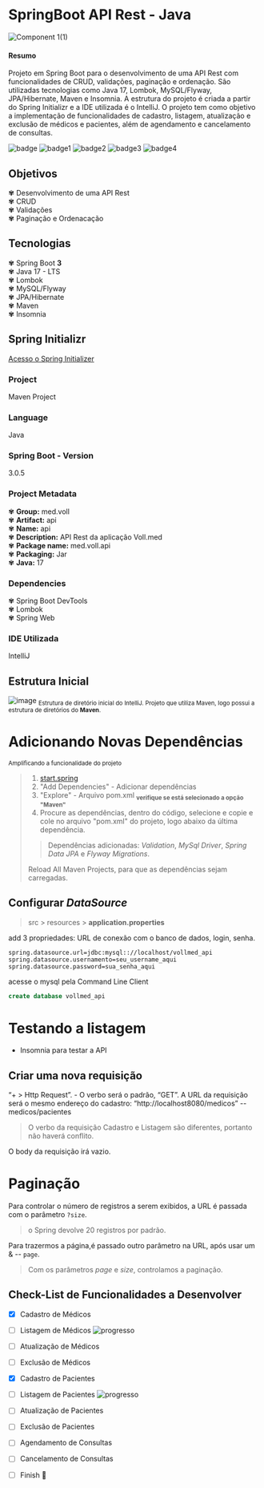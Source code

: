 ﻿# SpringBoot API Rest - Java 

![Component 1(1)](https://user-images.githubusercontent.com/87834766/229373562-11bf62c8-e8d4-4876-9243-0b6a33089db1.png)

 #### Resumo
 Projeto em Spring Boot para o desenvolvimento de uma API Rest com funcionalidades de CRUD, validações, paginação e ordenação. São utilizadas tecnologias como Java 17, Lombok, MySQL/Flyway, JPA/Hibernate, Maven e Insomnia. A estrutura do projeto é criada a partir do Spring Initializr e a IDE utilizada é o IntelliJ. O projeto tem como objetivo a implementação de funcionalidades de cadastro, listagem, atualização e exclusão de médicos e pacientes, além de agendamento e cancelamento de consultas.
 
![badge](https://img.shields.io/badge/-Java-yellow)
![badge1](https://img.shields.io/badge/-Spring%20Boot-yellow)
![badge2](https://img.shields.io/badge/Status-Em%20Desenvolvimento-red)
![badge3](https://img.shields.io/badge/-Alura-purple)
![badge4](https://img.shields.io/badge/-API%20Rest-pink)

## Objetivos
✾ Desenvolvimento de uma API Rest <br />
✾ CRUD <br />
✾ Validações <br />
✾ Paginação e Ordenacação <br />

## Tecnologias 
✾ Spring Boot **3** <br />
✾ Java 17 - LTS <br />
✾ Lombok <br />
✾ MySQL/Flyway <br />
✾ JPA/Hibernate <br />
✾ Maven <br />
✾ Insomnia <br/>

## Spring Initializr
[Acesso o Spring Initializer](https://start.spring.io/)
### Project
Maven Project
### Language
Java
### Spring Boot - Version
3.0.5
### Project Metadata
✾ **Group:** med.voll <br />
✾ **Artifact:** api <br />
✾ **Name:** api <br />
✾ **Description:** API Rest da aplicação Voll.med <br />
✾ **Package name:** med.voll.api <br />
✾ **Packaging:** Jar <br />
✾ **Java:** 17 <br />
### Dependencies
✾ Spring Boot DevTools <br />
✾ Lombok <br />
✾ Spring Web <br/>

### IDE Utilizada
IntelliJ

## Estrutura Inicial
![image](https://user-images.githubusercontent.com/87834766/229374553-d124a4f0-8712-4053-83d0-e4ff02c42be3.png) 
<sub>Estrutura de diretório inicial do IntelliJ. Projeto que utiliza Maven, logo possui a estrutura de diretórios do **Maven**. </sub>

# Adicionando Novas Dependências
<sub>Amplificando a funcionalidade do projeto</sub>
> 1. [start.spring](https://start.spring.io/)
> 2. "Add Dependencies" - Adicionar dependências
> 3. "Explore" - Arquivo pom.xml <sub>**verifique se está selecionado a opção "Maven"**</sub>
> 4. Procure as dependências, dentro do código, selecione e copie e cole no arquivo "pom.xml" do projeto, logo abaixo da última dependência.
>> Dependências adicionadas: <i>Validation</i>, <i>MySql Driver</i>, <i>Spring Data JPA</i> e <i>Flyway Migrations</i>.
> 
> Reload All Maven Projects, para que as dependências sejam carregadas.
## Configurar <i>DataSource</i>
> src > resources > **application.properties**
>
add 3 propriedades: URL de conexão com o banco de dados, login, senha.
~~~
spring.datasource.url=jdbc:mysql:://localhost/vollmed_api
spring.datasource.usernamento=seu_username_aqui
spring.datasource.password=sua_senha_aqui
~~~
acesse o mysql pela Command Line Client 
~~~sql
create database vollmed_api
~~~

# Testando a listagem 
- Insomnia para testar a API
## Criar uma nova requisição
“+ > Http Request”.  - O verbo será o padrão, “GET”. A URL da requisição será o mesmo endereço do cadastro: “http://localhost8080/medicos” -- medicos/pacientes
> O verbo da requisição Cadastro e Listagem são diferentes, portanto não haverá conflito.
>
O body da requisição irá vazio.

#  Paginação 
Para controlar o número de registros a serem exibidos, a URL é passada com o parâmetro `?size`.
>  o Spring devolve 20 registros por padrão.
>
Para trazermos a página,é passado outro parâmetro na URL, após usar um & -- `page`.
> Com os parâmetros *page* e *size*, controlamos a paginação.
> 
## Check-List de Funcionalidades a **Desenvolver**
- [x] Cadastro de Médicos 
- [ ] Listagem de Médicos  ![progresso](https://img.shields.io/badge/-...em%20desenvolvimento-blue)
- [ ] Atualização de Médicos
- [ ] Exclusão de Médicos
- [x] Cadastro de Pacientes
- [ ] Listagem de Pacientes  ![progresso](https://img.shields.io/badge/-...em%20desenvolvimento-blue)
- [ ] Atualização de Pacientes
- [ ] Exclusão de Pacientes
- [ ] Agendamento de Consultas
- [ ] Cancelamento de Consultas
- [ ] Finish  :tada:


